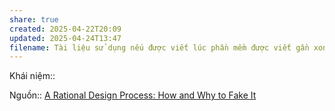 ```yaml
---
share: true
created: 2025-04-22T20:09
updated: 2025-04-24T13:47
filename: Tài liệu sử dụng nếu được viết lúc phần mềm được viết gần xong sẽ chủ yếu ghi lại những thứ tác giả nghĩ mình cần nhớ
---
```

Khái niệm:: 

Nguồn:: [A Rational Design Process: How and Why to Fake It](https://ieeexplore.ieee.org/stamp/stamp.jsp?tp=&arnumber=6312940)